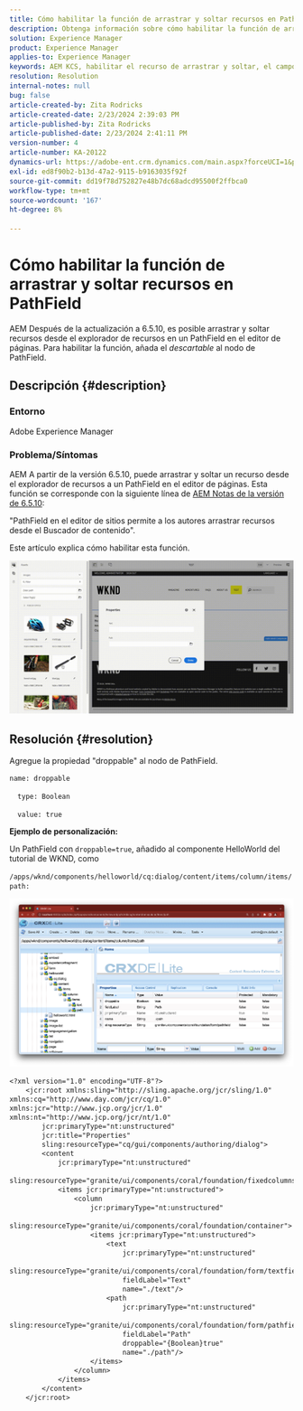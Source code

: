```yaml
---
title: Cómo habilitar la función de arrastrar y soltar recursos en PathField
description: Obtenga información sobre cómo habilitar la función de arrastrar y soltar recursos en PathField en el editor de páginas.
solution: Experience Manager
product: Experience Manager
applies-to: Experience Manager
keywords: AEM KCS, habilitar el recurso de arrastrar y soltar, el campo de ruta, el editor de páginas, el editor de páginas
resolution: Resolution
internal-notes: null
bug: false
article-created-by: Zita Rodricks
article-created-date: 2/23/2024 2:39:03 PM
article-published-by: Zita Rodricks
article-published-date: 2/23/2024 2:41:11 PM
version-number: 4
article-number: KA-20122
dynamics-url: https://adobe-ent.crm.dynamics.com/main.aspx?forceUCI=1&pagetype=entityrecord&etn=knowledgearticle&id=dfd82d44-59d2-ee11-9079-6045bd0061cb
exl-id: ed8f90b2-b13d-47a2-9115-b9163035f92f
source-git-commit: dd19f78d752827e48b7dc68adcd95500f2ffbca0
workflow-type: tm+mt
source-wordcount: '167'
ht-degree: 8%

---
```


# Cómo habilitar la función de arrastrar y soltar recursos en PathField


AEM Después de la actualización a 6.5.10, es posible arrastrar y soltar recursos desde el explorador de recursos en un PathField en el editor de páginas. Para habilitar la función, añada el *descartable* al nodo de PathField.

## Descripción {#description}


### Entorno

Adobe Experience Manager

### Problema/Síntomas

AEM A partir de la versión 6.5.10, puede arrastrar y soltar un recurso desde el explorador de recursos a un PathField en el editor de páginas. Esta función se corresponde con la siguiente línea de [AEM Notas de la versión de 6.5.10](https://experienceleague.adobe.com/docs/experience-manager-65/content/release-notes/service-pack/6-5-10.html?lang=en):

&quot;PathField en el editor de sitios permite a los autores arrastrar recursos desde el Buscador de contenido&quot;.

Este artículo explica cómo habilitar esta función.

![](assets/___e0d82d44-59d2-ee11-9079-6045bd0061cb___.gif)


## Resolución {#resolution}


Agregue la propiedad &quot;droppable&quot; al nodo de PathField.


```
name: droppable

  type: Boolean

  value: true
```


<b>Ejemplo de personalización:</b>

Un PathField con `droppable=true`, añadido al componente HelloWorld del tutorial de WKND, como

`/apps/wknd/components/helloworld/cq:dialog/content/items/column/items/path:`

![](assets/6106400f-2b07-ed11-82e4-00224808e483.png)


```
<?xml version="1.0" encoding="UTF-8"?>
    <jcr:root xmlns:sling="http://sling.apache.org/jcr/sling/1.0" xmlns:cq="http://www.day.com/jcr/cq/1.0" xmlns:jcr="http://www.jcp.org/jcr/1.0" xmlns:nt="http://www.jcp.org/jcr/nt/1.0"
        jcr:primaryType="nt:unstructured"
        jcr:title="Properties"
        sling:resourceType="cq/gui/components/authoring/dialog">
        <content
            jcr:primaryType="nt:unstructured"
            sling:resourceType="granite/ui/components/coral/foundation/fixedcolumns">
            <items jcr:primaryType="nt:unstructured">
                <column
                    jcr:primaryType="nt:unstructured"
                    sling:resourceType="granite/ui/components/coral/foundation/container">
                    <items jcr:primaryType="nt:unstructured">
                        <text
                            jcr:primaryType="nt:unstructured"
                            sling:resourceType="granite/ui/components/coral/foundation/form/textfield"
                            fieldLabel="Text"
                            name="./text"/>
                        <path
                            jcr:primaryType="nt:unstructured"
                            sling:resourceType="granite/ui/components/coral/foundation/form/pathfield"
                            fieldLabel="Path"
                            droppable="{Boolean}true"
                            name="./path"/>
                    </items>
                </column>
            </items>
        </content>
    </jcr:root>
```
